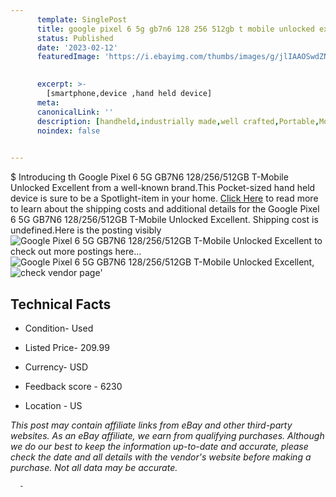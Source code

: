 ```yaml
---
      template: SinglePost
      title: google pixel 6 5g gb7n6 128 256 512gb t mobile unlocked excellent
      status: Published
      date: '2023-02-12'
      featuredImage: 'https://i.ebayimg.com/thumbs/images/g/jlIAAOSwdZNie~nK/s-l225.jpg'
       

      excerpt: >-
        [smartphone,device ,hand held device]
      meta:
      canonicalLink: ''
      description: [handheld,industrially made,well crafted,Portable,Mobile,Compact,Convenient,Lightweight,Maneuverable,Man-portable,Miniature,Carriable,Hand-held,Light,Holdable,Transportable,Mobile device,Pocket-sized,On-the-go,Wireless,Cordless,Compact size,Convenient size, smartphone,device ,hand held device]
      noindex: false
      

---
```

$
      Introducing th Google Pixel 6 5G GB7N6 128/256/512GB T-Mobile Unlocked Excellent from a well-known brand.This Pocket-sized hand held device is sure to be a Spotlight-item in your home. [Click Here](https://www.ebay.com/itm/284810467248?hash=item425006d7b0%3Ag%3AjlIAAOSwdZNie%7EnK&mkevt=1&mkcid=1&mkrid=711-53200-19255-0&campid=%253CePNCampaignId%253E&customid=%253CreferenceId%253E&toolid=10049) to read more to learn about the shipping costs and additional details for the Google Pixel 6 5G GB7N6 128/256/512GB T-Mobile Unlocked Excellent. Shipping cost is undefined.Here is the posting visibly ![Google Pixel 6 5G GB7N6 128/256/512GB T-Mobile Unlocked Excellent](https://i.ebayimg.com/thumbs/images/g/jlIAAOSwdZNie~nK/s-l225.jpg) to check out more postings here... ![Google Pixel 6 5G GB7N6 128/256/512GB T-Mobile Unlocked Excellent](https://i.ebayimg.com/images/g/jlIAAOSwdZNie~nK/s-l1600.jpg), ![check vendor page]()'

      

 ## Technical Facts 



     
      

 - Condition- Used 


      

 - Listed Price- 209.99 


      

 - Currency- USD 


      

 - Feedback score - 6230 


      

 - Location - US 


      
      

 *_This post may contain affiliate links from eBay and other third-party websites. As an eBay affiliate, we earn from qualifying purchases. Although we do our best to keep the information up-to-date and accurate, please check the date and all details with the vendor's website before making a purchase. Not all data may be accurate._*




      -
